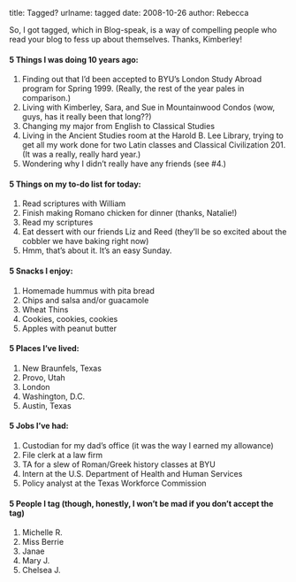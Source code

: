 title: Tagged?
urlname: tagged
date: 2008-10-26
author: Rebecca

So, I got tagged, which in Blog-speak, is a way of compelling people who read
your blog to fess up about themselves. Thanks, Kimberley!

#### 5 Things I was doing 10 years ago:

1. Finding out that I&#x02bc;d been accepted to BYU&#x02bc;s London Study Abroad
   program for Spring 1999. (Really, the rest of the year pales in comparison.)
2. Living with Kimberley, Sara, and Sue in Mountainwood Condos (wow, guys, has
   it really been that long??)
3. Changing my major from English to Classical Studies
4. Living in the Ancient Studies room at the Harold B. Lee Library, trying to
   get all my work done for two Latin classes and Classical Civilization 201.
  (It was a really, really hard year.)
5. Wondering why I didn&#x02bc;t really have any friends (see #4.)

#### 5 Things on my to-do list for today:

1. Read scriptures with William
2. Finish making Romano chicken for dinner (thanks, Natalie!)
3. Read my scriptures
4. Eat dessert with our friends Liz and Reed (they&#x02bc;ll be so excited about
   the cobbler we have baking right now)
5. Hmm, that&#x02bc;s about it. It&#x02bc;s an easy Sunday.

#### 5 Snacks I enjoy:

1. Homemade hummus with pita bread
2. Chips and salsa and/or guacamole
3. Wheat Thins
4. Cookies, cookies, cookies
5. Apples with peanut butter

#### 5 Places I&#x02bc;ve lived:

1. New Braunfels, Texas
2. Provo, Utah
3. London
4. Washington, D.C.
5. Austin, Texas

#### 5 Jobs I&#x02bc;ve had:

1. Custodian for my dad&#x02bc;s office (it was the way I earned my allowance)
2. File clerk at a law firm
3. TA for a slew of Roman/Greek history classes at BYU
4. Intern at the U.S. Department of Health and Human Services
5. Policy analyst at the Texas Workforce Commission

#### 5 People I tag (though, honestly, I won&#x02bc;t be mad if you don&#x02bc;t accept the tag)

1. Michelle R. 
2. Miss Berrie
3. Janae
4. Mary J.
5. Chelsea J.
